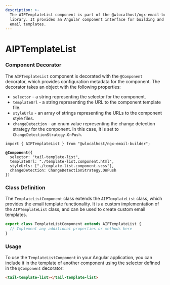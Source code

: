 ```yaml
---
description: >-
  The AIPTemplateList component is part of the @wlocalhost/ngx-email-builder
  library. It provides an Angular component interface for building and managing
  email templates.
---
```


# AIPTemplateList

### Component Decorator

The `AIPTemplateList` component is decorated with the `@Component` decorator, which provides configuration metadata for the component. The decorator takes an object with the following properties:

* `selector` - a string representing the selector for the component.
* `templateUrl` - a string representing the URL to the component template file.
* `styleUrls` - an array of strings representing the URLs to the component style files.
* `changeDetection` - an enum value representing the change detection strategy for the component. In this case, it is set to `ChangeDetectionStrategy.OnPush`.

<pre class="language-typescript"><code class="lang-typescript">import { AIPTemplateList } from "@wlocalhost/ngx-email-builder";
<strong>
</strong><strong>@Component({
</strong>  selector: "tail-template-list",
  templateUrl: "./template-list.component.html",
  styleUrls: ["./template-list.component.scss"],
  changeDetection: ChangeDetectionStrategy.OnPush
})
</code></pre>

### Class Definition

The `TemplateListComponent` class extends the `AIPTemplateList` class, which provides the email template functionality. It is a custom implementation of the `AIPTemplateList` class, and can be used to create custom email templates.

```typescript
export class TemplateListComponent extends AIPTemplateList {
  // Implement any additional properties or methods here
}
```

### Usage

To use the `TemplateListComponent` in your Angular application, you can include it in the template of another component using the selector defined in the `@Component` decorator:

```html
<tail-template-list></tail-template-list>
```
